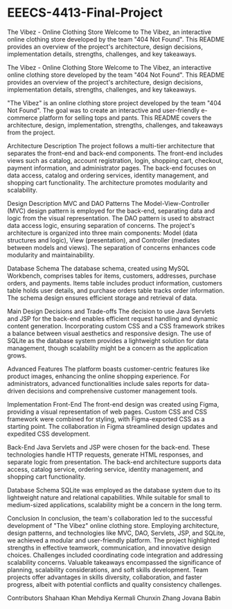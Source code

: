 # EEECS-4413-Final-Project
The Vibez - Online Clothing Store
Welcome to The Vibez, an interactive online clothing store developed by the team "404 Not Found". This README provides an overview of the project's architecture, design decisions, implementation details, strengths, challenges, and key takeaways.

The Vibez - Online Clothing Store
Welcome to The Vibez, an interactive online clothing store developed by the team "404 Not Found". This README provides an overview of the project's architecture, design decisions, implementation details, strengths, challenges, and key takeaways.

"The Vibez" is an online clothing store project developed by the team "404 Not Found". The goal was to create an interactive and user-friendly e-commerce platform for selling tops and pants. This README covers the architecture, design, implementation, strengths, challenges, and takeaways from the project.

Architecture Description
The project follows a multi-tier architecture that separates the front-end and back-end components. The front-end includes views such as catalog, account registration, login, shopping cart, checkout, payment information, and administrator pages. The back-end focuses on data access, catalog and ordering services, identity management, and shopping cart functionality. The architecture promotes modularity and scalability.

Design Description
MVC and DAO Patterns
The Model-View-Controller (MVC) design pattern is employed for the back-end, separating data and logic from the visual representation. The DAO pattern is used to abstract data access logic, ensuring separation of concerns. The project's architecture is organized into three main components: Model (data structures and logic), View (presentation), and Controller (mediates between models and views). The separation of concerns enhances code modularity and maintainability.

Database Schema
The database schema, created using MySQL Workbench, comprises tables for items, customers, addresses, purchase orders, and payments. Items table includes product information, customers table holds user details, and purchase orders table tracks order information. The schema design ensures efficient storage and retrieval of data.

Main Design Decisions and Trade-offs
The decision to use Java Servlets and JSP for the back-end enables efficient request handling and dynamic content generation. Incorporating custom CSS and a CSS framework strikes a balance between visual aesthetics and responsive design. The use of SQLite as the database system provides a lightweight solution for data management, though scalability might be a concern as the application grows.

Advanced Features
The platform boasts customer-centric features like product images, enhancing the online shopping experience. For administrators, advanced functionalities include sales reports for data-driven decisions and comprehensive customer management tools.

Implementation
Front-End
The front-end design was created using Figma, providing a visual representation of web pages. Custom CSS and CSS framework were combined for styling, with Figma-exported CSS as a starting point. The collaboration in Figma streamlined design updates and expedited CSS development.

Back-End
Java Servlets and JSP were chosen for the back-end. These technologies handle HTTP requests, generate HTML responses, and separate logic from presentation. The back-end architecture supports data access, catalog service, ordering service, identity management, and shopping cart functionality.

Database Schema
SQLite was employed as the database system due to its lightweight nature and relational capabilities. While suitable for small to medium-sized applications, scalability might be a concern in the long term.

Conclusion
In conclusion, the team's collaboration led to the successful development of "The Vibez" online clothing store. Employing architecture, design patterns, and technologies like MVC, DAO, Servlets, JSP, and SQLite, we achieved a modular and user-friendly platform. The project highlighted strengths in effective teamwork, communication, and innovative design choices. Challenges included coordinating code integration and addressing scalability concerns. Valuable takeaways encompassed the significance of planning, scalability considerations, and soft skills development. Team projects offer advantages in skills diversity, collaboration, and faster progress, albeit with potential conflicts and quality consistency challenges.

Contributors
Shahaan Khan
Mehdiya Kermali
Chunxin Zhang
Jovana Babin
